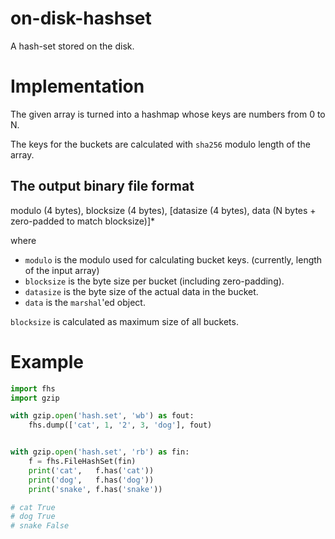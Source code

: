 # on-disk-hashset
A hash-set stored on the disk.

# Implementation
The given array is turned into a hashmap whose keys are numbers from 0 to N.

The keys for the buckets are calculated with `sha256` modulo length of the array.

## The output binary file format
modulo (4 bytes), blocksize (4 bytes), [datasize (4 bytes), data (N bytes + zero-padded to match blocksize)]*

where
- `modulo` is the modulo used for calculating bucket keys. (currently, length of the input array)
- `blocksize` is the byte size per bucket (including zero-padding).
- `datasize` is the byte size of the actual data in the bucket.
- `data` is the `marshal`'ed object.

`blocksize` is calculated as maximum size of all buckets.

# Example
```python
import fhs
import gzip

with gzip.open('hash.set', 'wb') as fout:
    fhs.dump(['cat', 1, '2', 3, 'dog'], fout)


with gzip.open('hash.set', 'rb') as fin:
    f = fhs.FileHashSet(fin)
    print('cat',   f.has('cat'))
    print('dog',   f.has('dog'))
    print('snake', f.has('snake'))

# cat True
# dog True
# snake False
```
